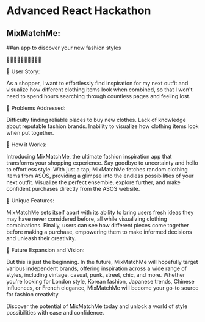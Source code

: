 # Advanced React Hackathon

## MixMatchMe:
##an app to discover your new fashion styles

🔎👗👘🧥👖👔🧣👚👠🥾

📌 User Story:

As a shopper, I want to effortlessly find inspiration for my next outfit and visualize how different clothing items look when combined, so that I won't need to spend hours searching through countless pages and feeling lost.

📌 Problems Addressed:

Difficulty finding reliable places to buy new clothes.
Lack of knowledge about reputable fashion brands.
Inability to visualize how clothing items look when put together.

📌 How it Works:

Introducing MixMatchMe, the ultimate fashion inspiration app that transforms your shopping experience. Say goodbye to uncertainty and hello to effortless style. With just a tap, MixMatchMe fetches random clothing items from ASOS, providing a glimpse into the endless possibilities of your next outfit. Visualize the perfect ensemble, explore further, and make confident purchases directly from the ASOS website.

📌 Unique Features:

MixMatchMe sets itself apart with its ability to bring users fresh ideas they may have never considered before, all while visualizing clothing combinations. Finally, users can see how different pieces come together before making a purchase, empowering them to make informed decisions and unleash their creativity.

📌 Future Expansion and Vision:

But this is just the beginning. In the future, MixMatchMe will hopefully target various independent brands, offering inspiration across a wide range of styles, including vintage, casual, punk, street, chic, and more. Whether you're looking for London style, Korean fashion, Japanese trends, Chinese influences, or French elegance, MixMatchMe will become your go-to source for fashion creativity.

Discover the potential of MixMatchMe today and unlock a world of style possibilities with ease and confidence.
